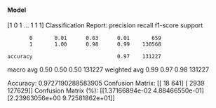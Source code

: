 #### Model
[1 0 1 ... 1 1 1]
Classification Report:
              precision    recall  f1-score   support

           0       0.01      0.03      0.01       659
           1       1.00      0.98      0.99    130568

    accuracy                           0.97    131227
   macro avg       0.50      0.50      0.50    131227
weighted avg       0.99      0.97      0.98    131227

Accuracy: 0.9727190288583905
Confusion Matrix:
[[    18    641]
 [  2939 127629]]
Confusion Matrix (%):
[[1.37166894e-02 4.88466550e-01]
 [2.23963056e+00 9.72581862e+01]]
